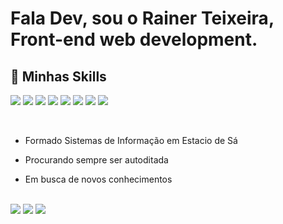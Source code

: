 # Fala Dev, sou o Rainer Teixeira, Front-end web development.

## 🚀 Minhas Skills

<p>
  <img src="https://img.shields.io/badge/HTML5-E34F26?style=for-the-badge&logo=html5&logoColor=white" />
  <img src="https://img.shields.io/badge/CSS3-1572B6?style=for-the-badge&logo=css3&logoColor=white" />
  <img src="https://img.shields.io/badge/JavaScript-F7DF1E?style=for-the-badge&logo=javascript&logoColor=black" />
  
  <img src="https://img.shields.io/badge/Bootstrap-563D7C?style=for-the-badge&logo=bootstrap&logoColor=white" />
  <img src="https://img.shields.io/badge/React-20232A?style=for-the-badge&logo=react&logoColor=61DAFB" />
  <img src="https://img.shields.io/badge/PHP-777BB4?style=for-the-badge&logo=php&logoColor=white" />
  
  <img src="https://img.shields.io/badge/MySQL-00000F?style=for-the-badge&logo=mysql&logoColor=white" />
  <img src="https://img.shields.io/badge/Git-E34F26?style=for-the-badge&logo=git&logoColor=white" /> 
</p>

<br>

* Formado Sistemas de Informação em Estacio de Sá 

* Procurando sempre ser autoditada

* Em busca de novos conhecimentos

<p> 
<br>
  <a href="mailto:raineroliveira94@hotmail.com" alt="Hotmail">
  <img src="https://img.shields.io/badge/hotmail-D14836?style=for-the-badge&logo=gmail&logoColor=white" /></a>

  <a href="https://linkedin.com/in/rainerteixeira" alt="Linkedin">
  <img src="https://img.shields.io/badge/LinkedIn-0077B5?style=for-the-badge&logo=linkedin&logoColor=white" /></a>

  <a href="https://github.com/RainerTeixeira" alt="GitHub">
  <img src="https://img.shields.io/badge/GitHub-100000?style=for-the-badge&logo=github&logoColor=wh" /></a>

</p>

